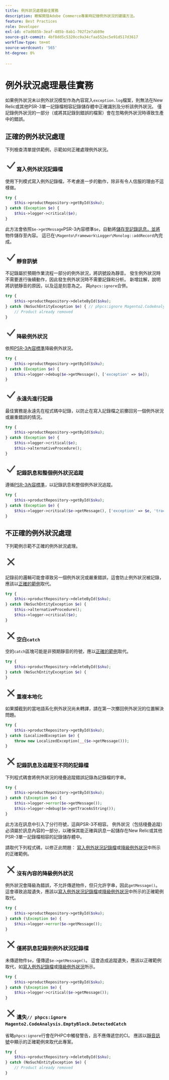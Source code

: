```yaml
---
title: 例外狀況處理最佳實務
description: 瞭解開發Adobe Commerce專案時記錄例外狀況的建議方法。
feature: Best Practices
role: Developer
exl-id: e7ad685b-3eaf-485b-8ab1-702f2e7ab89e
source-git-commit: 4bf8dd5c5320cc9a34cfaa552ec5e91d517d3617
workflow-type: tm+mt
source-wordcount: '565'
ht-degree: 0%

---
```


# 例外狀況處理最佳實務

如果例外狀況未以例外狀況模型作為內容寫入`exception.log`檔案，則無法在New Relic或其他PSR-3單一記錄檔相容記錄儲存體中正確識別及分析該例外狀況。 僅記錄例外狀況的一部分（或將其記錄到錯誤的檔案）會在忽略例外狀況時導致生產中的錯誤。

## 正確的例外狀況處理

下列檢查清單提供範例，示範如何正確處理例外狀況。

### ![正確](../../../assets/yes.svg)寫入例外狀況記錄檔

使用下列模式寫入例外記錄檔，不考慮進一步的動作，除非有令人信服的理由不這樣做。

```php
try {
    $this->productRepository->getById($sku);
} catch (Exception $e) {
    $this->logger->critical($e);
}
```

此方法會依照`$e->getMessage`PSR-3內容標準`$e`，自動將[儲存至記錄訊息，並將](https://www.php-fig.org/psr/psr-3/#13-context)物件儲存至內容。 這已在`\Magento\Framework\Logger\Monolog::addRecord`內完成。

### ![正確](../../../assets/yes.svg)靜音訊號

不記錄屬於預期作業流程一部分的例外狀況，將訊號設為靜音。 發生例外狀況時不需要進行後續動作，因此發生例外狀況時不需要記錄和分析。 新增註解，說明將訊號靜音的原因，以及這是刻意為之。 與`phpcs:ignore`合併。

```php
try {
    $this->productRepository->deleteById($sku);
} catch (NoSuchEntityException $e) { // phpcs:ignore Magento2.CodeAnalysis.EmptyBlock.DetectedCatch
    // Product already removed
}
```

### ![更正](../../../assets/yes.svg)降級例外狀況

依照[PSR-3內容標準](https://www.php-fig.org/psr/psr-3/#13-context)降級例外狀況。

```php
try {
    $this->productRepository->getById($sku);
} catch (Exception $e) {
    $this->logger->debug($e->getMessage(), ['exception' => $e]);
}
```

### ![正確](../../../assets/yes.svg)永遠先進行記錄

最佳實務是永遠先在程式碼中記錄，以防止在寫入記錄檔之前擲回另一個例外狀況或嚴重錯誤的情況。

```php
try {
    $this->productRepository->getById($sku);
} catch (Exception $e) {
    $this->logger->critical($e);
    $this->alternativeProcedure();
}
```

### ![更正](../../../assets/yes.svg)記錄訊息和整個例外狀況追蹤

遵循[PSR-3內容標準](https://www.php-fig.org/psr/psr-3/#13-context)，以記錄訊息和整個例外狀況追蹤。

```php
try {
    $this->productRepository->getById($sku);
} catch (Exception $e) {
    $this->logger->critical($e->getMessage(), ['exception' => $e, 'trace' => $e->getTrace()]);
}
```

## 不正確的例外狀況處理

下列範例示範不正確的例外狀況處理。

### ![記錄前邏輯不正確](../../../assets/no.svg)

記錄前的邏輯可能會導致另一個例外狀況或嚴重錯誤，這會防止例外狀況被記錄，應該以[正確的範例](#logging-always-comes-first)取代。

```php
try {
    $this->productRepository->deleteById($sku);
} catch (NoSuchEntityException $e) {
    $this->alternativeProcedure();
    $this->logger->critical($e);
}
```

### ![不正確](../../../assets/no.svg)空白`catch`

空的`catch`區塊可能是非預期靜音的符號，應以[正確的範例](#mute-signals)取代。

```php
try {
    $this->productRepository->deleteById($sku);
} catch (NoSuchEntityException $e) {
}
```

### ![不正確](../../../assets/no.svg)重複本地化

如果攔截到的當地語系化例外狀況尚未轉譯，請在第一次擲回例外狀況的位置解決問題。

```php
try {
    $this->productRepository->getById($sku);
} catch (LocalizedException $e) {
    throw new LocalizedException(__($e->getMessage()));
}
```

### ![不正確](../../../assets/no.svg)記錄訊息及追蹤至不同的記錄檔

下列程式碼會將例外狀況的棧疊追蹤錯誤記錄為記錄檔的字串。

```php
try {
    $this->productRepository->getById($sku);
} catch (\Exception $e) {
    $this->logger->error($e->getMessage());
    $this->logger->debug($e->getTraceAsString());
}
```

此方法在訊息中引入了分行符號，這與PSR-3不相容。 例外狀況（包括棧疊追蹤）必須屬於訊息內容的一部分，以確保其能正確與訊息一起儲存在New Relic或其他PSR-3單一記錄檔相容的記錄儲存體中。

請取代下列程式碼，以修正此問題： [寫入例外狀況記錄檔](#write-to-the-exception-log)或[降級例外狀況](#downgrade-exceptions)中所示的正確範例。

### ![不正確](../../../assets/no.svg)沒有內容的降級例外狀況

例外狀況會降級為錯誤，不允許傳遞物件，但只允許字串，因此`getMessage()`。 這會導致追蹤遺失，應該以[寫入例外狀況記錄檔](#write-to-the-exception-log)或[降級例外狀況](#downgrade-exceptions)中所示的正確範例取代。

```php
try {
    $this->productRepository->getById($sku);
} catch (\Exception $e) {
    $this->logger->error($e->getMessage());
}
```

### ![不正確](../../../assets/no.svg)僅將訊息記錄到例外狀況記錄檔

未傳遞物件`$e`，僅傳遞`$e->getMessage()`。 這會造成追蹤遺失，應該以正確範例取代，如[寫入例外記錄檔](#write-to-the-exception-log)或[降級例外狀況](#downgrade-exceptions)所示。

```php
try {
    $this->productRepository->getById($sku);
} catch (\Exception $e) {
    $this->logger->critical($e->getMessage());
}
```

### ![不正確](../../../assets/no.svg)遺失`// phpcs:ignore Magento2.CodeAnalysis.EmptyBlock.DetectedCatch`

省略`phpcs:ignore`行會在PHPC中觸發警告，且不應傳遞您的CI。 應該以[靜音訊號](#mute-signals)中顯示的正確範例來取代此專案。

```php
try {
    $this->productRepository->deleteById($sku);
} catch (NoSuchEntityException $e) {
    // Product already removed
}
```
